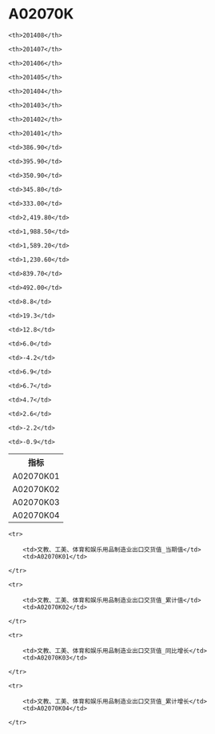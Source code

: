 A02070K
======


<table>

<tr>
    <th>指标</th>
    
    <th>201408</th>
    
    <th>201407</th>
    
    <th>201406</th>
    
    <th>201405</th>
    
    <th>201404</th>
    
    <th>201403</th>
    
    <th>201402</th>
    
    <th>201401</th>
    
</tr>


<tr>
    <td>A02070K01</td>
    
    <td>386.90</td>
    
    <td>395.90</td>
    
    <td>350.90</td>
    
    <td>345.80</td>
    
    <td>333.00</td>
    

</tr>

<tr>
    <td>A02070K02</td>
    
    <td>2,419.80</td>
    
    <td>1,988.50</td>
    
    <td>1,589.20</td>
    
    <td>1,230.60</td>
    
    <td>839.70</td>
    
    <td>492.00</td>
    

</tr>

<tr>
    <td>A02070K03</td>
    
    <td>8.8</td>
    
    <td>19.3</td>
    
    <td>12.8</td>
    
    <td>6.0</td>
    
    <td>-4.2</td>
    

</tr>

<tr>
    <td>A02070K04</td>
    
    <td>6.9</td>
    
    <td>6.7</td>
    
    <td>4.7</td>
    
    <td>2.6</td>
    
    <td>-2.2</td>
    
    <td>-0.9</td>
    

</tr>


</table>

<table>
    
    <tr>

        <td>文教、工美、体育和娱乐用品制造业出口交货值_当期值</td>
        <td>A02070K01</td>

    </tr>
    
    <tr>

        <td>文教、工美、体育和娱乐用品制造业出口交货值_累计值</td>
        <td>A02070K02</td>

    </tr>
    
    <tr>

        <td>文教、工美、体育和娱乐用品制造业出口交货值_同比增长</td>
        <td>A02070K03</td>

    </tr>
    
    <tr>

        <td>文教、工美、体育和娱乐用品制造业出口交货值_累计增长</td>
        <td>A02070K04</td>

    </tr>
    
</table>